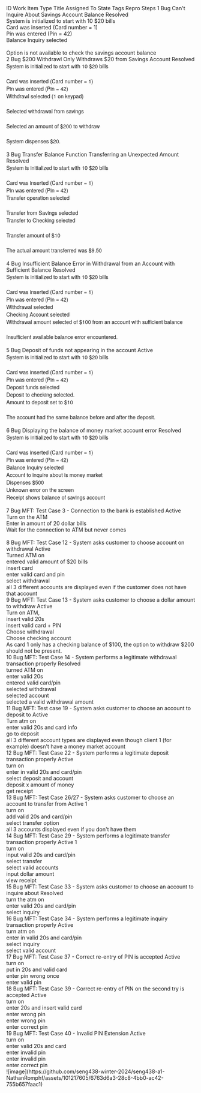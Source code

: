 <html>
ID	Work Item Type	Title	Assigned To	State	Tags	Repro Steps
1	Bug	Can't Inquire About Savings Account Balance 		Resolved		<div><span style="display:inline !important;">System is initialized to start with 10 $20 bills</span><br> </div><div>Card was inserted (Card number = 1) </div><div>Pin was entered (Pin = 42) </div><div>Balance Inquiry selected </div><div><br> </div><div>Option is not available to check the savings account balance </div>
2	Bug	$200 Withdrawl Only Withdraws $20 from Savings Account		Resolved		<p style="margin:0px;font:14px &quot;Helvetica Neue&quot;;margin:0px;"><span>System is initialized to start with 10 $20 bills</span> </p><p style="margin:0px;font:14px &quot;Helvetica Neue&quot;;"><span></span><br> </p><p style="margin:0px;font:14px &quot;Helvetica Neue&quot;;margin:0px;"><span>Card was inserted (Card number = 1)</span> </p><p style="margin:0px;font:14px &quot;Helvetica Neue&quot;;margin:0px;"><span>Pin was entered (Pin = 42)</span> </p><p style="margin:0px;font:14px &quot;Helvetica Neue&quot;;margin:0px;"><span>Withdrawl selected (1 on keypad)<br></span> </p><p style="margin:0px;font:14px &quot;Helvetica Neue&quot;;margin:0px;"><span><br></span> </p><p style="margin:0px;font:14px &quot;Helvetica Neue&quot;;margin:0px;"><span>Selected withdrawal from savings&nbsp;</span> </p><p style="margin:0px;font:14px &quot;Helvetica Neue&quot;;margin:0px;"><span><br></span> </p><p style="margin:0px;font:14px &quot;Helvetica Neue&quot;;margin:0px;"><span>Selected an amount of $200 to withdraw</span> </p><p style="margin:0px;font:14px &quot;Helvetica Neue&quot;;margin:0px;"><span><br></span> </p><p style="margin:0px;font:14px &quot;Helvetica Neue&quot;;margin:0px;"><span>System dispenses $20.&nbsp;</span> </p><br>
3	Bug	Transfer Balance Function Transferring an Unexpected Amount		Resolved		<p style="margin:0px;font:14px &quot;Helvetica Neue&quot;;margin:0px;"><span style="">System is initialized to start with 10 $20 bills</span> </p><p style="margin:0px;font:14px &quot;Helvetica Neue&quot;;min-height:16px;margin:0px;min-height:16px;"><span style=""></span><br> </p><p style="margin:0px;font:14px &quot;Helvetica Neue&quot;;margin:0px;"><span style="">Card was inserted (Card number = 1)</span> </p><p style="margin:0px;font:14px &quot;Helvetica Neue&quot;;margin:0px;"><span style="">Pin was entered (Pin = 42)</span> </p><p style="margin:0px;font:14px &quot;Helvetica Neue&quot;;margin:0px;">Transfer operation selected </p><p style="margin:0px;font:14px &quot;Helvetica Neue&quot;;min-height:16px;margin:0px;min-height:16px;"><span style=""></span><br> </p><p style="margin:0px;font:14px &quot;Helvetica Neue&quot;;min-height:16px;margin:0px;min-height:16px;">Transfer from Savings selected </p><p style="margin:0px;font:14px &quot;Helvetica Neue&quot;;min-height:16px;margin:0px;min-height:16px;">Transfer to Checking selected </p><p style="margin:0px;font:14px &quot;Helvetica Neue&quot;;min-height:16px;margin:0px;min-height:16px;"><br> </p><p style="margin:0px;font:14px &quot;Helvetica Neue&quot;;min-height:16px;margin:0px;min-height:16px;">Transfer amount of $10&nbsp; </p><p style="margin:0px;font:14px &quot;Helvetica Neue&quot;;min-height:16px;margin:0px;min-height:16px;"><br> </p><p style="margin:0px;font:14px &quot;Helvetica Neue&quot;;min-height:16px;margin:0px;min-height:16px;">The actual amount transferred was $9.50 </p><br>
4	Bug	Insufficient Balance Error in Withdrawal from an Account with Sufficient Balance 		Resolved		<p style="margin:0px;font:14px &quot;Helvetica Neue&quot;;margin:0px;"><span>System is initialized to start with 10 $20 bills</span> </p><p style="margin:0px;font:14px &quot;Helvetica Neue&quot;;"><span></span><br> </p><p style="margin:0px;font:14px &quot;Helvetica Neue&quot;;margin:0px;"><span>Card was inserted (Card number = 1)</span> </p><p style="margin:0px;font:14px &quot;Helvetica Neue&quot;;margin:0px;"><span>Pin was entered (Pin = 42)</span> </p><p style="margin:0px;font:14px &quot;Helvetica Neue&quot;;margin:0px;">Withdrawal selected&nbsp; </p><p style="margin:0px;font:14px &quot;Helvetica Neue&quot;;margin:0px;">Checking Account selected&nbsp; </p><p style="margin:0px;font:14px &quot;Helvetica Neue&quot;;margin:0px;">Withdrawal amount selected of $100 from an account with sufficient balance </p><p style="margin:0px;font:14px &quot;Helvetica Neue&quot;;margin:0px;"><br> </p><p style="margin:0px;font:14px &quot;Helvetica Neue&quot;;margin:0px;">Insufficient available balance error encountered. </p><br>
5	Bug	Deposit of funds not appearing in the account		Active		<p style="margin:0px;font:14px &quot;Helvetica Neue&quot;;margin:0px;"><span style="">System is initialized to start with 10 $20 bills</span> </p><p style="margin:0px;font:14px &quot;Helvetica Neue&quot;;min-height:16px;margin:0px;min-height:16px;"><span style=""></span><br> </p><p style="margin:0px;font:14px &quot;Helvetica Neue&quot;;margin:0px;"><span style="">Card was inserted (Card number = 1)</span> </p><p style="margin:0px;font:14px &quot;Helvetica Neue&quot;;margin:0px;"><span style="">Pin was entered (Pin = 42)</span> </p><p style="margin:0px;font:14px &quot;Helvetica Neue&quot;;margin:0px;">Deposit funds selected </p><p style="margin:0px;font:14px &quot;Helvetica Neue&quot;;margin:0px;">Deposit to checking selected. </p><p style="margin:0px;font:14px &quot;Helvetica Neue&quot;;margin:0px;">Amount to deposit set to $10 </p><p style="margin:0px;font:14px &quot;Helvetica Neue&quot;;margin:0px;"><br> </p><p style="margin:0px;font:14px &quot;Helvetica Neue&quot;;margin:0px;">The account had the same balance before and after the deposit. </p><br>
6	Bug	Displaying the balance of money market account error		Resolved		<p style="margin:0px;font:14px &quot;Helvetica Neue&quot;;margin:0px;"><span style="">System is initialized to start with 10 $20 bills</span> </p><p style="margin:0px;font:14px &quot;Helvetica Neue&quot;;min-height:16px;margin:0px;min-height:16px;"><span style=""></span><br> </p><p style="margin:0px;font:14px &quot;Helvetica Neue&quot;;margin:0px;"><span style="">Card was inserted (Card number = 1)</span> </p><p style="margin:0px;font:14px &quot;Helvetica Neue&quot;;margin:0px;"><span style="">Pin was entered (Pin = 42)</span> </p><p style="margin:0px;font:14px &quot;Helvetica Neue&quot;;margin:0px;"><span style="">Balance Inquiry selected</span> </p><p style="margin:0px;font:14px &quot;Helvetica Neue&quot;;min-height:16px;margin:0px;min-height:16px;"><span style=""></span>Account to inquire about is money market </p><p style="margin:0px;font:14px &quot;Helvetica Neue&quot;;min-height:16px;margin:0px;min-height:16px;">Dispenses $500 </p><p style="margin:0px;font:14px &quot;Helvetica Neue&quot;;min-height:16px;margin:0px;min-height:16px;">Unknown error on the screen </p><p style="margin:0px;font:14px &quot;Helvetica Neue&quot;;min-height:16px;margin:0px;min-height:16px;">Receipt shows balance of savings account </p><br>
7	Bug	MFT: Test Case 3 - Connection to the bank is established 		Active		<div>Turn on the ATM </div><div>Enter in amount of 20 dollar bills </div><div>Wait for the connection to ATM but never comes </div><div><br> </div>
8	Bug	MFT: Test Case 12 - System asks customer to choose account on withdrawal		Active		<div>Turned ATM on </div><div>entered valid amount of $20 bills </div><div>insert card </div><div>enter valid card and pin </div><div>select withdrawal </div><div>all 3 different accounts are displayed even if the customer does not have that account<br> </div>
9	Bug	MFT: Test Case 13 - System asks customer to choose a dollar amount to withdraw		Active		<div>Turn on ATM, </div><div>insert valid 20s </div><div>insert valid card + PIN </div><div>Choose withdrawal </div><div>Choose checking account </div><div>As card 1 only has a checking balance of $100, the option to withdraw $200 should not be present.&nbsp; </div>
10	Bug	MFT: Test Case 14 - System performs a legitimate withdrawal transaction properly		Resolved		<div>turned ATM on </div><div>enter valid 20s </div><div>entered valid card/pin </div><div>selected withdrawal </div><div>selected account </div><div>selected a valid withdrawal amount<br> </div>
11	Bug	MFT: Test case 19 - System asks customer to choose an account to deposit to		Active		<div>Turn atm on </div><div>enter valid 20s and card info </div><div>go to deposit </div><div>all 3 different account types are displayed even though client 1 (for example) doesn't have a money market account </div>
12	Bug	MFT: Test Case 22 - System performs a legitimate deposit transaction properly		Active		<div>turn on </div><div>enter in valid 20s and card/pin </div><div>select deposit and account </div><div>deposit x amount of money </div><div>get receipt<br> </div>
13	Bug	MFT: Test Case 26/27 - System asks customer to choose an account to transfer from		Active	1	<div>turn on </div><div>add valid 20s and card/pin </div><div>select transfer option </div><div>all 3 accounts displayed even if you don't have them<br> </div>
14	Bug	MFT: Test Case 29 - System performs a legitimate transfer transaction properly		Active	1	<div>turn on </div><div>input valid 20s and card/pin </div><div>select transfer </div><div>select valid accounts </div><div>input dollar amount </div><div>view receipt<br> </div>
15	Bug	MFT: Test Case 33 - System asks customer to choose an account to inquire about		Resolved		<div>turn the atm on </div><div>enter valid 20s and card/pin </div><div>select inquiry </div>
16	Bug	MFT: Test Case 34 - System performs a legitimate inquiry transaction properly		Active		<div>turn atm on </div><div>enter in valid 20s and card/pin </div><div>select inquiry </div><div>select valid account<br> </div>
17	Bug	MFT: Test Case 37 - Correct re-entry of PIN is accepted		Active		<div>turn on </div><div>put in 20s and valid card </div><div>enter pin wrong once </div><div>enter valid pin<br> </div>
18	Bug	MFT: Test Case 39 - Correct re-entry of PIN on the second try is accepted		Active		<div>turn on </div><div>enter 20s and insert valid card </div><div>enter wrong pin </div><div>enter wrong pin </div><div>enter correct pin<br> </div>
19	Bug	MFT: Test Case 40 - Invalid PIN Extension		Active		<div>turn on </div><div>enter valid 20s and card </div><div>enter invalid pin </div><div>enter invalid pin </div><div>enter correct pin<br> </div>
![image](https://github.com/seng438-winter-2024/seng438-a1-NathanRomphf/assets/101217605/6763d6a3-28c8-4bb0-ac42-755b657faac1)
</html>
